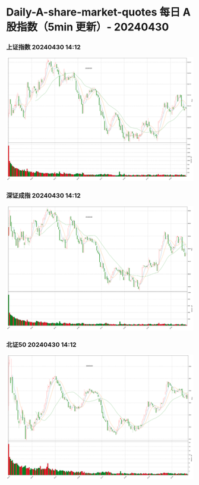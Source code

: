 
# Daily-A-share-market-quotes 每日 A 股指数（5min 更新）- 20240430

### 上证指数 20240430 14:12
![](./fig/2024/4/20240430-sh000001.png)

### 深证成指 20240430 14:12
![](./fig/2024/4/20240430-sz399001.png)

### 北证50 20240430 14:12
![](./fig/2024/4/20240430-bj899050.png)
